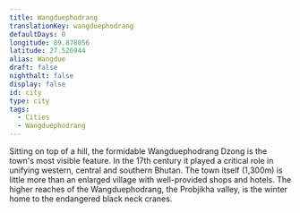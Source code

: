 ```yaml
---
title: Wangduephodrang
translationKey: wangduephodrang
defaultDays: 0
longitude: 89.878056
latitude: 27.526944
alias: Wangdue
draft: false
nighthalt: false
display: false
id: city
type: city
tags:
  - Cities
  - Wangduephodrang
---
```

Sitting on top of a hill, the formidable Wangduephodrang Dzong is the town's most visible feature. In the 17th century it played a critical role in unifying western, central and southern Bhutan.     The town itself (1,300m) is little more than an enlarged village with well-provided shops and hotels. The higher reaches of the Wangduephodrang, the Probjikha valley, is the winter home to the endangered black neck cranes.   